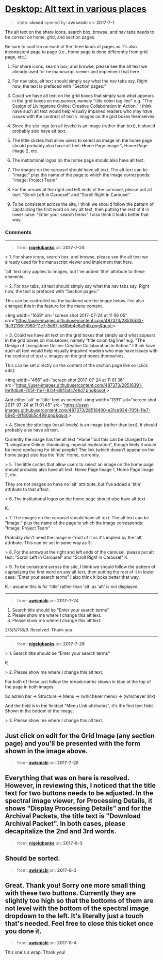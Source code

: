 # [Desktop: Alt text in various places](https://github.com/livingstoneonline/livingstoneonline/issues/169)

> state: **closed** opened by: **awisnicki** on: **2017-7-1**

The alt text on the share icons, search box, browse, and nav tabs needs to be correct on home, grid, and section pages.

Be sure to confirm on each of the three kinds of pages as it&#x27;s also inconsistent page to page (i.e., home page is done differently from grid page, etc.).

1) For share icons, search box, and browse, please see the alt text we already used for he manuscript viewer and implement that here.

2) For nav tabs, alt text should simply say what the nav tabs say. Right now, the text is prefaced with &quot;Section pages:&quot;

3) Could we have alt text on the grid boxes that simply said what appears in the grid boxes on mouseover, namely &quot;title colon tag line&quot; e.g. &quot;The Design of Livingstone Online: Creative Collaboration in Action.&quot; I think have such alt text would help visually impaired readers who may have issues with the contrast of text v. images on the grid boxes themselves.

4) Since the site logo (on all levels) is an image (rather than text), it should probably also have alt text.

5) The little circles that allow users to select an image on the home page should probably also have alt text: Home Page Image 1, Home Page Image 2, etc.

6)  The institutional logos on the home page should also have alt text.

7) The images on the carousel should have alt text. The alt text can be &quot;Image:&quot; plus the name of the page to which the image corresponds: &quot;Image: Project Team&quot;

8) For the arrows at the right and left ends of the carousel, please put alt text: &quot;Scroll Left in Carousel&quot; and &quot;Scroll Right in Carousel&quot;

9) To be consistent across the site, I think we should follow the pattern of capitalizing the first word on any alt text, then putting the rest of it in lower case: &quot;Enter your search terms&quot; I also think it looks better that way.

### Comments

---
> from: [**nigelgbanks**](https://github.com/livingstoneonline/livingstoneonline/issues/169#issuecomment-317376764) on: **2017-7-24**

&gt; 1. For share icons, search box, and browse, please see the alt text we already used for he manuscript viewer and implement that here.

&#x27;alt&#x27; text only applies to images, but I&#x27;ve added &#x27;title&#x27; attribute to these elements.

&gt; 2. For nav tabs, alt text should simply say what the nav tabs say. Right now, the text is prefaced with &quot;Section pages:&quot;

This can be controlled via the backend see the image below. I&#x27;ve also changed this in the feature for the menu content.

&lt;img width&#x3D;&quot;1659&quot; alt&#x3D;&quot;screen shot 2017-07-24 at 11 06 05&quot; src&#x3D;&quot;https://user-images.githubusercontent.com/487373/28518533-1fc32106-7060-11e7-8d67-b88bb4e6a94b.png&quot;&gt;

&gt; 3. Could we have alt text on the grid boxes that simply said what appears in the grid boxes on mouseover, namely &quot;title colon tag line&quot; e.g. &quot;The Design of Livingstone Online: Creative Collaboration in Action.&quot; I think have such alt text would help visually impaired readers who may have issues with the contrast of text v. images on the grid boxes themselves.

This can be set directly on the content of the section page like so (click edit):

&lt;img width&#x3D;&quot;466&quot; alt&#x3D;&quot;screen shot 2017-07-24 at 11 01 36&quot; src&#x3D;&quot;https://user-images.githubusercontent.com/487373/28518391-9e1fdba8-705f-11e7-87af-d9f3afc7e8d7.png&quot;&gt;

Add either &#x27;alt&#x27; or &#x27;title&#x27; text as needed.
&lt;img width&#x3D;&quot;1391&quot; alt&#x3D;&quot;screen shot 2017-07-24 at 11 01 45&quot; src&#x3D;&quot;https://user-images.githubusercontent.com/487373/28518400-a31ce934-705f-11e7-89e5-8f180bb5c499.png&quot;&gt;

&gt; 4. Since the site logo (on all levels) is an image (rather than text), it should probably also have alt text.

Currently the image has the alt text &quot;Home&quot; but this can be changed to be &quot;Livingstone Online: illuminating imperial exploration&quot;, though likely it would be more confusing for blind people? The link (which doesn&#x27;t appear on the home page) also has the &#x27;title&#x27; Home, currently.

&gt; 5. The little circles that allow users to select an image on the home page should probably also have alt text: Home Page Image 1, Home Page Image 2, etc.

They are not images so have no &#x27;alt&#x27; attribute, but I&#x27;ve added a &#x27;title&#x27; attribute to that affect.

&gt; 6. The institutional logos on the home page should also have alt text.

K.

&gt; 7. The images on the carousel should have alt text. The alt text can be &quot;Image:&quot; plus the name of the page to which the image corresponds: &quot;Image: Project Team&quot;

Probably don&#x27;t need the image in-front of it as it&#x27;s implied by the &#x27;alt&#x27; attribute. This can be set in same way as 3.

&gt; 8. For the arrows at the right and left ends of the carousel, please put alt text: &quot;Scroll Left in Carousel&quot; and &quot;Scroll Right in Carousel&quot;
K.

&gt; 9. To be consistent across the site, I think we should follow the pattern of capitalizing the first word on any alt text, then putting the rest of it in lower case: &quot;Enter your search terms&quot; I also think it looks better that way.

K. I assume this is for &#x27;title&#x27; rather than &#x27;alt&#x27; as &#x27;alt&#x27; is not displayed.


---
> from: [**awisnicki**](https://github.com/livingstoneonline/livingstoneonline/issues/169#issuecomment-317574729) on: **2017-7-24**

1. Search title should be &quot;Enter your search terms&quot;
4. Please show me where I change this alt text.
6. Please show me where I change this alt text.

2/3/5/7/8/9. Resolved. Thank you.

---
> from: [**nigelgbanks**](https://github.com/livingstoneonline/livingstoneonline/issues/169#issuecomment-318690332) on: **2017-7-28**

&gt; 1. Search title should be &quot;Enter your search terms&quot;

K

&gt; 2. Please show me where I change this alt text.

For both of these just follow the breadcrumbs shown in blue at the top of the page in both images.

So admin bar -&gt; Structure -&gt; Menu -&gt; (whichever menu) -&gt; (whichever link)

And the field is in the fieldset &quot;Menu Link attributes&quot;, it&#x27;s the first text field. Shown in the bottom of the image.

&gt; 3. Please show me where I change this alt text.

Just click on edit for the Grid Image (any section page) and you&#x27;ll be presented with the form shown in the image above. 
---
> from: [**awisnicki**](https://github.com/livingstoneonline/livingstoneonline/issues/169#issuecomment-318744297) on: **2017-7-28**

Everything that was on here is resolved. However, in reviewing this, I noticed that the title text for two buttons needs to be adjusted. In the spectral image viewer, for Processing Details, it shows &quot;Display Processing Details&quot; and for the Archival Packets, the title text is &quot;Download Archival Packet&quot;. In both cases, please decapitalize the 2nd and 3rd words.
---
> from: [**nigelgbanks**](https://github.com/livingstoneonline/livingstoneonline/issues/169#issuecomment-320033360) on: **2017-8-3**

Should be sorted.
---
> from: [**awisnicki**](https://github.com/livingstoneonline/livingstoneonline/issues/169#issuecomment-320079003) on: **2017-8-3**

Great. Thank you! Sorry one more small thing with these two buttons. Currently they are slightly too high so that the bottoms of them are not level with the bottom of the spectral image dropdown to the left. It&#x27;s literally just a touch that&#x27;s needed. Feel free to close this ticket once you done it.
---
> from: [**awisnicki**](https://github.com/livingstoneonline/livingstoneonline/issues/169#issuecomment-320390040) on: **2017-8-4**

This one&#x27;s a wrap. Thank you!
